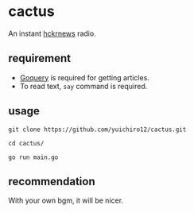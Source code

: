 # cactus

An instant [hckrnews](https://hckrnews.com) radio.

## requirement
- [Goquery](https://github.com/PuerkitoBio/goquery) is required for getting articles.
- To read text, `say` command is required.

## usage
```
git clone https://github.com/yuichiro12/cactus.git
```
```
cd cactus/
```
```
go run main.go
```

## recommendation
With your own bgm, it will be nicer.
